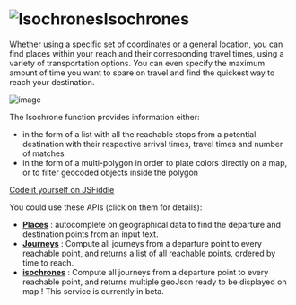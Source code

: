 <a name="isochrones"></a>![Isochrones](/images/isochrons.png)Isochrones
===================================

Whether using a specific set of coordinates or a general location, you can find places within 
your reach and their corresponding travel times, using a variety of transportation options. 
You can even specify the maximum amount of time you want to spare on travel and find 
the quickest way to reach your destination.

![image](isochrones_example.png)

The Isochrone function provides information either:

-   in the form of a list with all the reachable stops from a potential destination 
with their respective arrival times, travel times and number of matches
-   in the form of a multi-polygon in order to plate colors directly on a map, 
or to filter geocoded objects inside the polygon

<a
    href="http://jsfiddle.net/gh/get/jquery/2.2.2/CanalTP/navitia/tree/documentation/slate/source/examples/jsFiddle/isochron/"
    target="_blank"
    class="button button-blue">
    Code it yourself on JSFiddle
</a>

You could use these APIs (click on them for details):

-   **[Places](#places)** : autocomplete on geographical data to find the departure and destination points from an input text.
-   **[Journeys](#journeys)** : Compute all journeys from a departure point to every reachable point, 
and returns a list of all reachable points, ordered by time to reach.
-   **[isochrones](#isochrones_api)** : Compute all journeys from a departure point to every reachable point, 
and returns multiple geoJson ready to be displayed on map ! This service is currently in beta.

